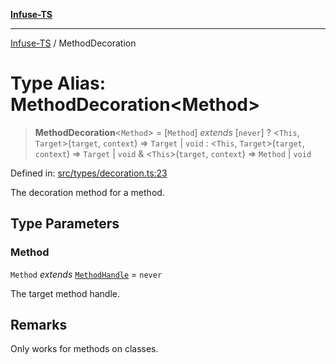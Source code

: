 [**Infuse-TS**](../README.md)

***

[Infuse-TS](../README.md) / MethodDecoration

# Type Alias: MethodDecoration\<Method\>

> **MethodDecoration**\<`Method`\> = \[`Method`\] *extends* \[`never`\] ? \<`This`, `Target`\>(`target`, `context`) => `Target` \| `void` : \<`This`, `Target`\>(`target`, `context`) => `Target` \| `void` & \<`This`\>(`target`, `context`) => `Method` \| `void`

Defined in: [src/types/decoration.ts:23](https://github.com/D-Kay6/Infuse-TS/blob/62073e25b5ddbed6e970ac28f7ccfdc3169d3eec/src/types/decoration.ts#L23)

The decoration method for a method.

## Type Parameters

### Method

`Method` *extends* [`MethodHandle`](MethodHandle.md) = `never`

The target method handle.

## Remarks

Only works for methods on classes.
